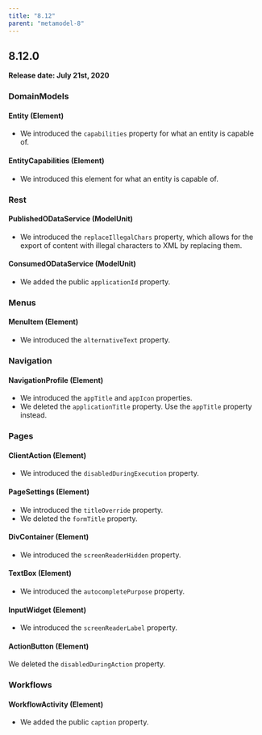 ```yaml
---
title: "8.12"
parent: "metamodel-8"
---
```


## 8.12.0

**Release date: July 21st, 2020**

### DomainModels

#### Entity (Element)

* We introduced the `capabilities` property for what an entity is capable of.

#### EntityCapabilities (Element)

* We introduced this element for what an entity is capable of.

### Rest

#### PublishedODataService (ModelUnit)

* We introduced the `replaceIllegalChars` property, which allows for the export of content with illegal characters to XML by replacing them.

#### ConsumedODataService (ModelUnit)

* We added the public `applicationId` property.

### Menus

#### MenuItem (Element)

* We introduced the `alternativeText` property.

### Navigation

#### NavigationProfile (Element)

* We introduced the `appTitle` and `appIcon` properties.
* We deleted the `applicationTitle` property. Use the `appTitle` property instead.

### Pages

#### ClientAction (Element)

* We introduced the `disabledDuringExecution` property.

#### PageSettings (Element)

* We introduced the `titleOverride` property.
* We deleted the `formTitle` property.

#### DivContainer (Element)

* We introduced the `screenReaderHidden` property.

#### TextBox (Element)

* We introduced the `autocompletePurpose` property.

#### InputWidget (Element)

* We introduced the `screenReaderLabel` property.

#### ActionButton (Element)

We deleted the `disabledDuringAction` property.

### Workflows

#### WorkflowActivity (Element)

* We added the public `caption` property.

